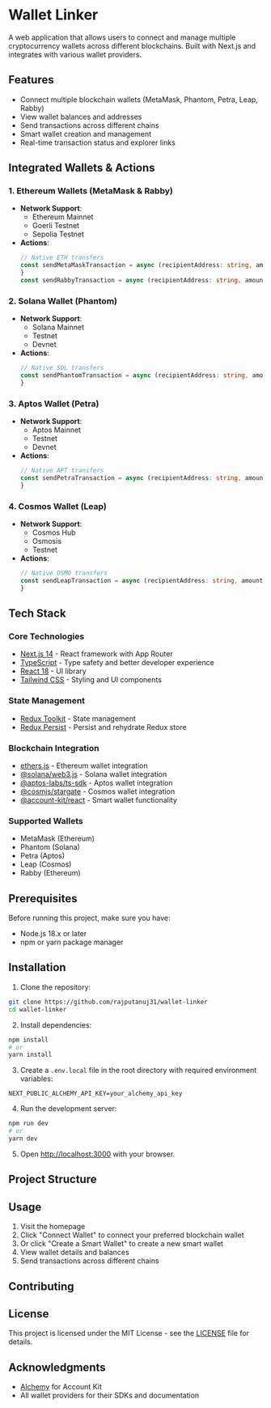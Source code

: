 # Wallet Linker

A web application that allows users to connect and manage multiple cryptocurrency wallets across different blockchains. Built with Next.js and integrates with various wallet providers.

## Features

- Connect multiple blockchain wallets (MetaMask, Phantom, Petra, Leap, Rabby)
- View wallet balances and addresses
- Send transactions across different chains
- Smart wallet creation and management
- Real-time transaction status and explorer links

## Integrated Wallets & Actions

### 1. Ethereum Wallets (MetaMask & Rabby)
- **Network Support**: 
  - Ethereum Mainnet
  - Goerli Testnet
  - Sepolia Testnet
- **Actions**:
  ```typescript
  // Native ETH transfers
  const sendMetaMaskTransaction = async (recipientAddress: string, amount: string) => {
  }
  const sendRabbyTransaction = async (recipientAddress: string, amount: string) => {
  ```

### 2. Solana Wallet (Phantom)
- **Network Support**:
  - Solana Mainnet
  - Testnet
  - Devnet
- **Actions**:
  ```typescript
  // Native SOL transfers
  const sendPhantomTransaction = async (recipientAddress: string, amount: string) => {
  }
  ```

### 3. Aptos Wallet (Petra)
- **Network Support**:
  - Aptos Mainnet
  - Testnet
  - Devnet
- **Actions**:
  ```typescript
  // Native APT transfers
  const sendPetraTransaction = async (recipientAddress: string, amount: string) => {
  }
  ```

### 4. Cosmos Wallet (Leap)
- **Network Support**:
  - Cosmos Hub
  - Osmosis
  - Testnet
- **Actions**:
  ```typescript
  // Native OSMO transfers
  const sendLeapTransaction = async (recipientAddress: string, amount: string) => {
  }
  ```

## Tech Stack

### Core Technologies
- [Next.js 14](https://nextjs.org/) - React framework with App Router
- [TypeScript](https://www.typescriptlang.org/) - Type safety and better developer experience
- [React 18](https://reactjs.org/) - UI library
- [Tailwind CSS](https://tailwindcss.com/) - Styling and UI components

### State Management
- [Redux Toolkit](https://redux-toolkit.js.org/) - State management
- [Redux Persist](https://github.com/rt2zz/redux-persist) - Persist and rehydrate Redux store

### Blockchain Integration
- [ethers.js](https://docs.ethers.org/) - Ethereum wallet integration
- [@solana/web3.js](https://solana-labs.github.io/solana-web3.js/) - Solana wallet integration
- [@aptos-labs/ts-sdk](https://github.com/aptos-labs/aptos-core) - Aptos wallet integration
- [@cosmjs/stargate](https://github.com/cosmos/cosmjs) - Cosmos wallet integration
- [@account-kit/react](https://accountkit.alchemy.com/) - Smart wallet functionality

### Supported Wallets
- MetaMask (Ethereum)
- Phantom (Solana)
- Petra (Aptos)
- Leap (Cosmos)
- Rabby (Ethereum)

## Prerequisites

Before running this project, make sure you have:

- Node.js 18.x or later
- npm or yarn package manager


## Installation

1. Clone the repository:
```bash
git clone https://github.com/rajputanuj31/wallet-linker
cd wallet-linker
```

2. Install dependencies:
```bash
npm install
# or
yarn install
```

3. Create a `.env.local` file in the root directory with required environment variables:
```env
NEXT_PUBLIC_ALCHEMY_API_KEY=your_alchemy_api_key
```

4. Run the development server:
```bash
npm run dev
# or
yarn dev
```

5. Open [http://localhost:3000](http://localhost:3000) with your browser.

## Project Structure


## Usage

1. Visit the homepage
2. Click "Connect Wallet" to connect your preferred blockchain wallet
3. Or click "Create a Smart Wallet" to create a new smart wallet
4. View wallet details and balances
5. Send transactions across different chains

## Contributing


## License

This project is licensed under the MIT License - see the [LICENSE](LICENSE) file for details.

## Acknowledgments

- [Alchemy](https://www.alchemy.com/) for Account Kit
- All wallet providers for their SDKs and documentation
